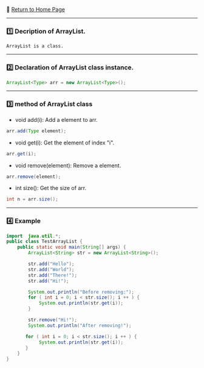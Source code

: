 :hotel: [Return to Home Page](https://github.com/geophydog/geophydog.github.io)

***

### :one: Decription of ArrayList.
```
ArrayList is a class.
```

***

### :two: Declaration of ArrayList class instance.
```java
ArrayList<Type> arr = new ArrayList<Type>();
```

***

### :three: method of ArrayList class

- void add(i): Add a element to arr.
```java
arr.add(Type element);
```

- void get(i): Get the element of index "i".
```java
arr.get(i);
```

- void remove(element): Remove a element.
```java
arr.remove(element);
```

- int size(): Get the size of arr.
```java
int n = arr.size();
```

***

### :four: Example
```java
import  java.util.*;
public class TestArrayList {
    public static void main(String[] args) {
        ArrayList<String> str = new ArrayList<String>();

        str.add("Hello");
        str.add("World");
        str.add("There!");
        str.add("Hi!");

        System.out.println("Before removing:");
        for ( int i = 0; i < str.size(); i ++ ) {
            System.out.println(str.get(i));
        }

        str.remove("Hi!");
        System.out.println("After removing!");

       for ( int i = 0; i < str.size(); i ++ ) {
            System.out.println(str.get(i));
       }
    }
}
```
